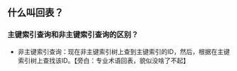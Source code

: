 ## **什么叫回表？**

### **主键索引查询和非主键索引查询的区别？**
- 非主键索引查询：现在非主键索引树上查到主键索引的ID，然后，根据在主键索引树上查找该ID。【旁白：专业术语回表，貌似没啥了不起】
